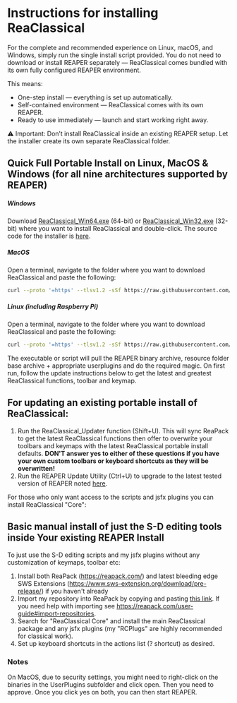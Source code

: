 # Instructions for installing ReaClassical

For the complete and recommended experience on Linux, macOS, and Windows, simply run the single install script provided. You do not need to download or install REAPER separately — ReaClassical comes bundled with its own fully configured REAPER environment.

This means:
- One-step install — everything is set up automatically.
- Self-contained environment — ReaClassical comes with its own REAPER.
- Ready to use immediately — launch and start working right away.

⚠️ Important: Don’t install ReaClassical inside an existing REAPER setup. Let the installer create its own separate ReaClassical folder.

## Quick Full Portable Install on Linux, MacOS & Windows (for all nine architectures supported by REAPER)

##### Windows
Download [ReaClassical_Win64.exe](https://raw.githubusercontent.com/chmaha/ReaClassical/main/Installers/ReaClassical_Win64.exe) (64-bit) or [ReaClassical_Win32.exe](https://raw.githubusercontent.com/chmaha/ReaClassical/main/Installers/ReaClassical_Win32.exe) (32-bit) where you want to install ReaClassical and double-click. The source code for the installer is [here](https://github.com/chmaha/ReaClassical/tree/main/Installers/ReaClassical-Windows-Go-Installer).

##### MacOS
Open a terminal, navigate to the folder where you want to download ReaClassical and paste the following:
``` sh
curl --proto '=https' --tlsv1.2 -sSf https://raw.githubusercontent.com/chmaha/ReaClassical/main/Installers/ReaClassical_macOS.sh | sh
```
##### Linux (including Raspberry Pi)
Open a terminal, navigate to the folder where you want to download ReaClassical and paste the following:
```sh
curl --proto '=https' --tlsv1.2 -sSf https://raw.githubusercontent.com/chmaha/ReaClassical/main/Installers/ReaClassical_Linux.sh | sh
```

The executable or script will pull the REAPER binary archive, resource folder base archive + appropriate userplugins and do the required magic. On first run, follow the update instructions below to get the latest and greatest ReaClassical functions, toolbar and keymap.

## For updating an existing portable install of ReaClassical:

1. Run the ReaClassical_Updater function (Shift+U). This will sync ReaPack to get the latest ReaClassical functions then offer to overwrite your toolbars and keymaps with the latest ReaClassical portable install defaults. **DON'T answer yes to either of these questions if you have your own custom toolbars or keyboard shortcuts as they will be overwritten!**
2. Run the REAPER Update Utility (Ctrl+U) to upgrade to the latest tested version of REAPER noted [here](https://raw.githubusercontent.com/chmaha/ReaClassical/main/tested_reaper_ver.txt).

For those who only want access to the scripts and jsfx plugins you can install ReaClassical "Core":

## Basic manual install of just the S-D editing tools inside Your existing REAPER Install

To just use the S-D editing scripts and my jsfx plugins without any customization of keymaps, toolbar etc:
1. Install both ReaPack (https://reapack.com/) and latest bleeding edge SWS Extensions (https://www.sws-extension.org/download/pre-release/) if you haven't already
2. Import my repository into ReaPack by copying and pasting [this link](https://github.com/chmaha/ReaClassical/raw/main/index.xml). If you need help with importing see https://reapack.com/user-guide#import-repositories.
3. Search for "ReaClassical Core" and install the main ReaClassical package and any jsfx plugins (my "RCPlugs" are highly recommended for classical work). 
5. Set up keyboard shortcuts in the actions list (? shortcut) as desired.

### Notes

On MacOS, due to security settings, you might need to right-click on the binaries in the UserPlugins subfolder and click open. Then you need to approve. Once you click yes on both, you can then start REAPER.



